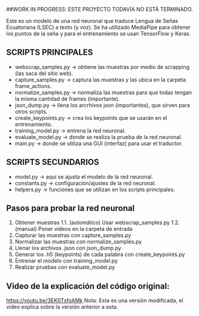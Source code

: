 ##WORK IN PROGRESS: ESTE PROYECTO TODAVÍA NO ESTÁ TERMINADO.

Este es un modelo de una red neuronal que traduce Lengua de Señas Ecuatoriana (LSEC) a texto (y voz). Se ha utilizado MediaPipe para obtener los puntos de la seña y para el entrenamiento se usan TensorFlow y Keras.

## SCRIPTS PRINCIPALES
- webscrap_samples.py → obtiene las muestras por medio de scrapping (las saca del sitio web).
- capture_samples.py → captura las muestras y las ubica en la carpeta frame_actions.
- normalize_samples.py → normaliza las muestras para que todas tengan la misma cantidad de frames (importante).
- json_dump.py → llena los arcrhivos json (importantes), que sirven para otros scripts.
- create_keypoints.py → crea los keypoints que se usarán en el entrenamiento.
- training_model.py → entrena la red neuronal.
- evaluate_model.py → donde se realiza la prueba de la red neuronal.
- main.py → donde se utiliza una GUI (interfaz) para usar el traductor.

## SCRIPTS SECUNDARIOS
- model.py → aquí se ajusta el modelo de la red neuronal.
- constants.py → configuración/ajustes de la red neuronal.
- helpers.py → funciones que se utilizan en los scripts principales.

## Pasos para probar la red neuronal
1. Obtener muestras
   1.1. (automático) Usar webscrap_samples.py
   1.2. (manual) Poner videos en la carpeta de entrada
3. Capturar las muestras con capture_samples.py
4. Normalizar las muestras con normalize_samples.py
5. Llenar los archivos .json con json_dump.py
6. Generar los .h5 (keypoints) de cada palabra con create_keypoints.py
7. Entrenar el modelo con training_model.py
8. Realizar pruebas con evaluate_model.py

## Video de la explicación del código original:
https://youtu.be/3EK0TxfoAMk
Nota: Esta es una versión modificada, el video explica sobre la versión anterior a esta.
